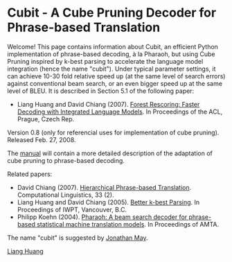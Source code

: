 # Cubit - A Cube Pruning Decoder for Phrase-based Translation

Welcome! This page contains information about Cubit, an efficient Python implementation of phrase-based decoding, à la Pharaoh, but using Cube Pruning inspired by k-best parsing to accelerate the language model integration (hence the name "cubit"). Under typical parameter settings, it can achieve 10-30 fold relative speed up (at the same level of search errors) against conventional beam search, or an even bigger speed up at the same level of BLEU. It is described in Section 5.1 of the following paper:

* Liang Huang and David Chiang (2007). [Forest Rescoring: Faster Decoding with Integrated Language Models](https://aclanthology.org/P07-1019.pdf). In Proceedings of the ACL, Prague, Czech Rep.

Version 0.8 (only for referencial uses for implementation of cube pruning). Released Feb. 27, 2008.

The [manual](README) will contain a more detailed description of the adaptation of cube pruning to phrase-based decoding.

Related papers:

* David Chiang (2007). [Hierarchical Phrase-based Translation](https://aclanthology.org/J07-2003.pdf). Computational Linguistics, 33 (2).
* Liang Huang and David Chiang (2005). [Better k-best Parsing](https://aclanthology.org/W05-1506v2.pdf). In Proceedings of IWPT, Vancouver, B.C.
* Philipp Koehn (2004). [Pharaoh: A beam search decoder for phrase-based statistical machine translation models](https://www.cs.cornell.edu/courses/cs5740/2016sp/resources/pharaoh.pdf). In Proceedings of AMTA.

The name "cubit" is suggested by [Jonathan May](https://jonmay.github.io/webpage/).

[Liang Huang](https://web.engr.oregonstate.edu/~huanlian/)
